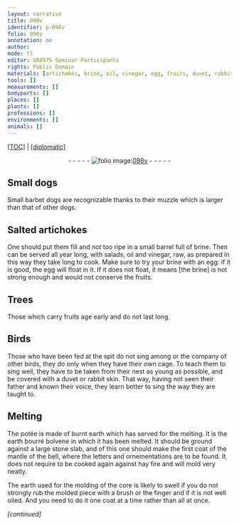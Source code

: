 ```yaml
---
layout: narrative
title: 098v
identifier: p-098v
folio: 098v
annotation: no
author:
mode: tl
editor: GR8975 Seminar Participants
rights: Public Domain
materials: [artichokes, brine, oil, vinegar, egg, fruits, duvet, rabbit skin, potée, burnt earth, earth, stone, hay fire]
tools: []
measurements: []
bodyparts: []
places: []
plants: []
professions: []
environments: []
animals: []
---
```


<p><a href="{{ site.baseurl }}/translation/" target="_blank">[TOC]</a> | <a href="{{ site.baseurl }}/texts/p-098v_tc/">[diplomatic]</a></p><div class="folio" align="center">- - - - - <a href="http://gallica.bnf.fr/ark:/12148/btv1b10500001g/f202.image" target="_blank"><img src="https://cu-mkp.github.io/2017-workshop-edition/assets/photo-icon.png" alt="folio image: " style="display:inline-block; margin-bottom:-3px;"/>098v</a> - - - - - </div>  
  

## Small dogs

 
Small barbet dogs are recognizable thanks to their muzzle which is larger than that of other dogs.
 
 
  

## Salted <span class="m">artichokes</span>

 
One should put them fill and not too ripe in a small barrel full of <span class="m">brine</span>. Then can be served all year long, with salads, <span class="m">oil</span> and <span class="m">vinegar</span>, raw, as prepared in this way they take long to cook. Make sure to try your <span class="m">brine</span> with an <span class="m">egg</span>: if it is good, the <span class="m">egg</span> will float in it. If it does not float, it means [the <span class="m">brine</span>] is not strong enough and would not conserve the <span class="m">fruits</span>.
 
 
  

## Trees

 
Those which carry <span class="m">fruits</span> age early and do not last long.
 
 
  

## Birds

 
Those who have been fed at the spit do not sing among or the company of other birds, they do only when they have their own cage. To teach them to sing well, they have to be taken from their nest as young as possible, and be covered with a <span class="m">duvet</span> or <span class="m">rabbit skin</span>. That way, having not seen their father and known their voice, they learn better to sing the way they are taught to.
 
 
  

## Melting

 
The <span class="m">potée</span> is made of <span class="m">burnt earth</span> which has served for the melting. It is the <span class="m">earth</span> bourré bolvene in which it has been melted. It should be ground against a large <span class="m">stone</span> slab, and of this one should make the first coat of the mantle of the bell, where the letters and ornementations are to be found. It does not require to be cooked again against <span class="m">hay fire</span> and will mold very neatly.
 
The <span class="m">earth</span> used for the molding of the core is likely to swell if you do not strongly rub the molded piece with a brush or the finger and if it is not well <span class="m">oil</span>ed. And you need to do it one coat at a time rather than all at once.
 
*[continued]*
 
